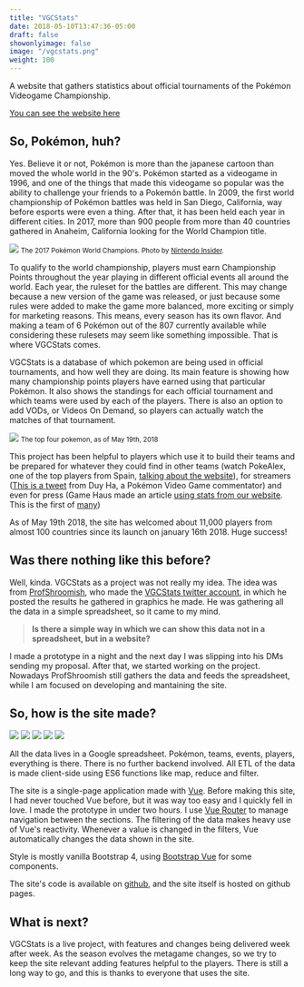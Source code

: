 ```yaml
---
title: "VGCStats"
date: 2018-05-10T13:47:36-05:00
draft: false
showonlyimage: false
image: "/vgcstats.png"
weight: 100
---
```


A website that gathers statistics about official tournaments of the Pokémon Videogame Championship. 

<!--more-->

[You can see the website here](https://vgcstats.com)

## So, Pokémon, huh?

Yes. Believe it or not, Pokémon is more than the japanese cartoon than moved the whole world in the 90's. Pokémon started as a videogame in 1996, and one of the things that made this videogame so popular was the ability to challenge your friends to a Pokemón battle. In 2009, the first world championship of Pokémon battles was held in San Diego, California, way before esports were even a thing. After that, it has been held each year in different cities. In 2017, more than 900 people from more than 40 countries gathered in Anaheim, California looking for the World Champion title.

![](/vgcstats01.jpg)
<small>The 2017 Pokémon World Champions. Photo by [Nintendo Insider](https://www.nintendo-insider.com/new-world-champions-triumph-at-the-2017-pokemon-world-championships/).</small>

To qualify to the world championship, players must earn Championship Points throughout the year playing in different official events all around the world. Each year, the ruleset for the battles are different. This may change because a new version of the game was released, or just because some rules were added to make the game more balanced, more exciting or simply for marketing reasons. This means, every season has its own flavor. And making a team of 6 Pokémon out of the 807 currently available while considering these rulesets may seem like something impossible. That is where VGCStats comes. 

VGCStats is a database of which pokemon are being used in official tournaments, and how well they are doing. Its main feature is showing how many championship points players have earned using that particular Pokémon. It also shows the standings for each official tournament and which teams were used by each of the players. There is also an option to add VODs, or Videos On Demand, so players can actually watch the matches of that tournament.

![](/vgcstats02.jpg)
<small>The top four pokemon, as of May 19th, 2018</small>

This project has been helpful to players which use it to build their teams and be prepared for whatever they could find in other teams (watch PokeAlex, one of the top players from Spain, [ <i class="fa fa-youtube-play"></i>talking about the website](https://www.youtube.com/watch?v=hk4FntlUHDw])), for streamers ([<i class="fa fa-twitter"></i>This is a tweet](https://twitter.com/NBDwee/status/972594234006974464) from Duy Ha, a Pokémon Video Game commentator) and even for press (Game Haus made an article [using stats from our website](https://thegamehaus.com/youre-not-running-porygon2-plus-araquanid-youre-throwing-duos-newfound-success-2018/2018/04/14/). This is the first of [many](https://thegamehaus.com/mega-aerodactyl-went-from-0-championship-points-to-over-700-in-one-day/2018/04/24/))

As of May 19th 2018, the site has welcomed about 11,000 players from almost 100 countries since its launch on january 16th 2018. Huge success!

## Was there nothing like this before?

Well, kinda. VGCStats as a project was not really my idea. The idea was from [ProfShroomish](https://twitter.com/profshroomish), who made the [<i class="fa fa-twitter"></i>VGCStats twitter account](https://twitter.com/vgcstats), in which he posted the results he gathered in graphics he made. He was gathering all the data in a simple spreadsheet, so it came to my mind. 

>**Is there a simple way in which we can show this data not in a spreadsheet, but in a website?** 

I made a prototype in a night and the next day I was slipping into his DMs sending my proposal. After that, we started working on the project. Nowadays ProfShroomish still gathers the data and feeds the spreadsheet, while I am focused on developing and mantaining the site.

## So, how is the site made?

<div class="stack-icons">
	<img src="/icons/sheets.svg">
	<img src="/icons/vue.svg">
	<img src="/icons/js.svg">
	<img src="/icons/bootstrap.svg">
	<img src="/icons/github.svg">
</div>

All the data lives in a Google spreadsheet. Pokémon, teams, events, players, everything is there. There is no further backend involved. All ETL of the data is made client-side using ES6 functions like map, reduce and filter. 

The site is a single-page application made with [Vue](https://vuejs.org/). Before making this site, I had never touched Vue before, but it was way too easy and I quickly fell in love. I made the prototype in under two hours. I use [Vue Router](https://router.vuejs.org/en/) to manage navigation between the sections. The filtering of the data makes heavy use of Vue's reactivity. Whenever a value is changed in the filters, Vue automatically changes the data shown in the site.

Style is mostly vanilla Bootstrap 4, using [Bootstrap Vue](bootstrap-vue.js.org) for some components.

The site's code is available on [<i class="fa fa-github"></i>github](https://github.com/bul-ikana/vgcstats), and the site itself is hosted on github pages.

## What is next?

VGCStats is a live project, with features and changes being delivered week after week. As the season evolves the metagame changes, so we try to keep the site relevant adding features helpful to the players. There is still a long way to go, and this is thanks to everyone that uses the site.

